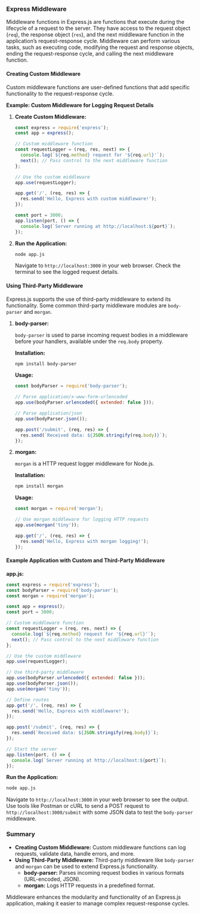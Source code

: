 ### Express Middleware

Middleware functions in Express.js are functions that execute during the lifecycle of a request to the server. They have access to the request object (`req`), the response object (`res`), and the next middleware function in the application’s request-response cycle. Middleware can perform various tasks, such as executing code, modifying the request and response objects, ending the request-response cycle, and calling the next middleware function.

#### Creating Custom Middleware

Custom middleware functions are user-defined functions that add specific functionality to the request-response cycle.

**Example: Custom Middleware for Logging Request Details**

1. **Create Custom Middleware:**

   ```javascript
   const express = require('express');
   const app = express();

   // Custom middleware function
   const requestLogger = (req, res, next) => {
     console.log(`${req.method} request for '${req.url}'`);
     next(); // Pass control to the next middleware function
   };

   // Use the custom middleware
   app.use(requestLogger);

   app.get('/', (req, res) => {
     res.send('Hello, Express with custom middleware!');
   });

   const port = 3000;
   app.listen(port, () => {
     console.log(`Server running at http://localhost:${port}`);
   });
   ```

2. **Run the Application:**

   ```sh
   node app.js
   ```

   Navigate to `http://localhost:3000` in your web browser. Check the terminal to see the logged request details.

#### Using Third-Party Middleware

Express.js supports the use of third-party middleware to extend its functionality. Some common third-party middleware modules are `body-parser` and `morgan`.

1. **body-parser:**

   `body-parser` is used to parse incoming request bodies in a middleware before your handlers, available under the `req.body` property.

   **Installation:**

   ```sh
   npm install body-parser
   ```

   **Usage:**

   ```javascript
   const bodyParser = require('body-parser');

   // Parse application/x-www-form-urlencoded
   app.use(bodyParser.urlencoded({ extended: false }));

   // Parse application/json
   app.use(bodyParser.json());

   app.post('/submit', (req, res) => {
     res.send(`Received data: ${JSON.stringify(req.body)}`);
   });
   ```

2. **morgan:**

   `morgan` is a HTTP request logger middleware for Node.js.

   **Installation:**

   ```sh
   npm install morgan
   ```

   **Usage:**

   ```javascript
   const morgan = require('morgan');

   // Use morgan middleware for logging HTTP requests
   app.use(morgan('tiny'));

   app.get('/', (req, res) => {
     res.send('Hello, Express with morgan logging!');
   });
   ```

#### Example Application with Custom and Third-Party Middleware

**app.js:**

```javascript
const express = require('express');
const bodyParser = require('body-parser');
const morgan = require('morgan');

const app = express();
const port = 3000;

// Custom middleware function
const requestLogger = (req, res, next) => {
  console.log(`${req.method} request for '${req.url}'`);
  next(); // Pass control to the next middleware function
};

// Use the custom middleware
app.use(requestLogger);

// Use third-party middleware
app.use(bodyParser.urlencoded({ extended: false }));
app.use(bodyParser.json());
app.use(morgan('tiny'));

// Define routes
app.get('/', (req, res) => {
  res.send('Hello, Express with middleware!');
});

app.post('/submit', (req, res) => {
  res.send(`Received data: ${JSON.stringify(req.body)}`);
});

// Start the server
app.listen(port, () => {
  console.log(`Server running at http://localhost:${port}`);
});
```

**Run the Application:**

```sh
node app.js
```

Navigate to `http://localhost:3000` in your web browser to see the output. Use tools like Postman or cURL to send a POST request to `http://localhost:3000/submit` with some JSON data to test the `body-parser` middleware.

### Summary

- **Creating Custom Middleware:** Custom middleware functions can log requests, validate data, handle errors, and more.
- **Using Third-Party Middleware:** Third-party middleware like `body-parser` and `morgan` can be used to extend Express.js functionality.
  - **body-parser:** Parses incoming request bodies in various formats (URL-encoded, JSON).
  - **morgan:** Logs HTTP requests in a predefined format.

Middleware enhances the modularity and functionality of an Express.js application, making it easier to manage complex request-response cycles.
